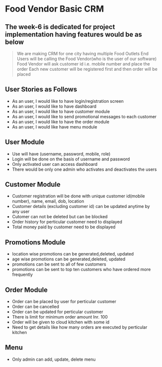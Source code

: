 # Food Vendor Basic CRM



## The week-6 is dedicated for project implementation having features would be as below

> We are making CRM for one city having multiple Food Outlets End Users will be calling the Food Vendor(who is the user of our software) Food Vendor will ask customer id i.e. mobile number and place the order Each new customer will be registered first and then order will be placed

## User Stories as Follows
- As an user, I would like to have login/registration screen
- As an user, I would like to have dashboard
- As an user, I would like to have customer module
- As an user, I would like to send promotional messages to each customer
- As an user, I would like to have the order module
- As an user, I would like have menu module


## User Module
- Use will have (username, password, mobile, role)
- Login will be done on the basis of username and password
- Only activated user can access dashboard
- There would be only one admin who activates and deactivates the users


## Customer Module
- Customer registration will be done with unique customer id(mobile number), name, email, dob, location
- Customer details (excluding customer id) can be updated anytime by any user
- Cutomer can not be deleted but can be blocked
- Order history for perticular customer need to displayed
- Total money paid by customer need to be displayed


## Promotions Module
- location wise promotions can be generated,deleted, updated
- age wise promotions can be generated,deleted, updated
- promotions can be sent to all of few customers
- promotions can be sent to top ten customers who have ordered more frequently


## Order Module
- Order can be placed by user for perticular customer
- Order can be cancelled
- Order can be updated for perticular customer
- There is limit for minimum order amount Inr. 100
- Order will be given to cloud kitchen with some id
- Need to get details like how many orders are executed by perticular kitchen


## Menu
- Only admin can add, update, delete menu